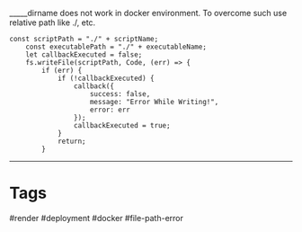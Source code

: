 
_____dirname does not work in docker environment.
To overcome such use relative path like ./, etc.

```
const scriptPath = "./" + scriptName;
    const executablePath = "./" + executableName;
    let callbackExecuted = false;
    fs.writeFile(scriptPath, Code, (err) => {
        if (err) {
            if (!callbackExecuted) {
                callback({
                    success: false,
                    message: "Error While Writing!",
                    error: err
                });
                callbackExecuted = true;
            }
            return;
        }
```
---
# Tags
#render #deployment #docker #file-path-error
